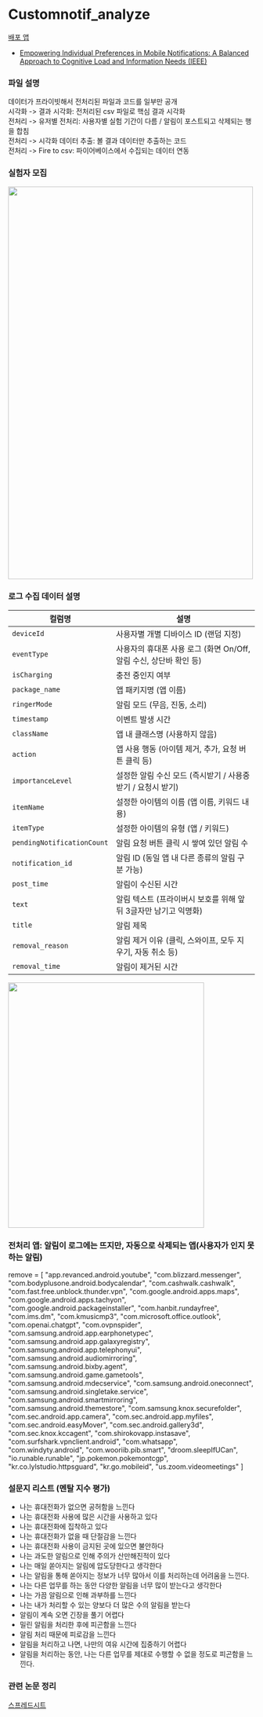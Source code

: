# Customnotif_analyze
[배포 앱](https://github.com/kjhwan98/Customnotif)
- [Empowering Individual Preferences in Mobile Notifications: A Balanced Approach to Cognitive Load and Information Needs (IEEE)](https://ieeexplore.ieee.org/document/10916668)

### 파일 설명
데이터가 프라이빗해서 전처리된 파일과 코드를 일부만 공개
<br/> 시각화 -> 결과 시각화: 전처리된 csv 파일로 핵심 결과 시각화
<br/> 전처리 -> 유저별 전처리: 사용자별 실험 기간이 다름 / 알림이 포스트되고 삭제되는 행을 합침
<br/> 전처리 -> 시각화 데이터 추출: 볼 결과 데이터만 추출하는 코드
<br/> 전처리 -> Fire to csv: 파이어베이스에서 수집되는 데이터 연동

### 실험자 모집
<img src=https://github.com/user-attachments/assets/43ae269c-bc85-48b5-aa17-9c81ffd2ae96 width="500" height="800"/>

### 로그 수집 데이터 설명
| 컬럼명                 | 설명                                                                 |
|------------------------|----------------------------------------------------------------------|
| `deviceId`             | 사용자별 개별 디바이스 ID (랜덤 지정)                                 |
| `eventType`            | 사용자의 휴대폰 사용 로그 (화면 On/Off, 알림 수신, 상단바 확인 등)    |
| `isCharging`           | 충전 중인지 여부                                                      |
| `package_name`         | 앱 패키지명 (앱 이름)                                                |
| `ringerMode`           | 알림 모드 (무음, 진동, 소리)                                         |
| `timestamp`            | 이벤트 발생 시간                                                     |
| `className`            | 앱 내 클래스명 (사용하지 않음)                                       |
| `action`               | 앱 사용 행동 (아이템 제거, 추가, 요청 버튼 클릭 등)                  |
| `importanceLevel`      | 설정한 알림 수신 모드 (즉시받기 / 사용중 받기 / 요청시 받기)         |
| `itemName`             | 설정한 아이템의 이름 (앱 이름, 키워드 내용)                          |
| `itemType`             | 설정한 아이템의 유형 (앱 / 키워드)                                   |
| `pendingNotificationCount` | 알림 요청 버튼 클릭 시 쌓여 있던 알림 수                              |
| `notification_id`      | 알림 ID (동일 앱 내 다른 종류의 알림 구분 가능)                      |
| `post_time`            | 알림이 수신된 시간                                                   |
| `text`                 | 알림 텍스트 (프라이버시 보호를 위해 앞뒤 3글자만 남기고 익명화)       |
| `title`                | 알림 제목                                                            |
| `removal_reason`       | 알림 제거 이유 (클릭, 스와이프, 모두 지우기, 자동 취소 등)           |
| `removal_time`         | 알림이 제거된 시간                                                   |

<img src=https://github.com/user-attachments/assets/d4a2aece-55a9-4756-b9e0-b9a34a3eefad width="400" height="500"/>
<br/> 

### 전처리 앱: 알림이 로그에는 뜨지만, 자동으로 삭제되는 앱(사용자가 인지 못하는 알림)
remove = [ "app.revanced.android.youtube", "com.blizzard.messenger", "com.bodyplusone.android.bodycalendar", "com.cashwalk.cashwalk", "com.fast.free.unblock.thunder.vpn", "com.google.android.apps.maps", "com.google.android.apps.tachyon", "com.google.android.packageinstaller", "com.hanbit.rundayfree", "com.ims.dm", "com.kmusicmp3", "com.microsoft.office.outlook", "com.openai.chatgpt", "com.ovpnspider", "com.samsung.android.app.earphonetypec", "com.samsung.android.app.galaxyregistry", "com.samsung.android.app.telephonyui", "com.samsung.android.audiomirroring", "com.samsung.android.bixby.agent", "com.samsung.android.game.gametools", "com.samsung.android.mdecservice", "com.samsung.android.oneconnect", "com.samsung.android.singletake.service", "com.samsung.android.smartmirroring", "com.samsung.android.themestore", "com.samsung.knox.securefolder", "com.sec.android.app.camera", "com.sec.android.app.myfiles", "com.sec.android.easyMover", "com.sec.android.gallery3d", "com.sec.knox.kccagent", "com.shirokovapp.instasave", "com.surfshark.vpnclient.android", "com.whatsapp", "com.windyty.android", "com.wooriib.pib.smart", "droom.sleepIfUCan", "io.runable.runable", "jp.pokemon.pokemontcgp", "kr.co.lylstudio.httpsguard", "kr.go.mobileid", "us.zoom.videomeetings" ]

### 설문지 리스트 (멘탈 지수 평가)
- 나는 휴대전화가 없으면 공허함을 느낀다
- 나는 휴대전화 사용에 많은 시간을 사용하고 있다
- 나는 휴대전화에 집착하고 있다
- 나는 휴대전화가 없을 때 단절감을 느낀다
- 나는 휴대전화 사용이 금지된 곳에 있으면 불안하다
- 나는 과도한 알림으로 인해 주의가 산만해진적이 있다
- 나는 매일 쏟아지는 알림에 압도당한다고 생각한다
- 나는 알림을 통해 쏟아지는 정보가 너무 많아서 이를 처리하는데 어려움을 느낀다.
- 나는 다른 업무를 하는 동안 다양한 알림을 너무 많이 받는다고 생각한다
- 나는 가끔 알림으로 인해 과부하를 느낀다
- 나는 내가 처리할 수 있는 양보다 더 많은 수의 알림을 받는다
- 알림이 계속 오면 긴장을 풀기 어렵다
- 밀린 알림을 처리한 후에 피곤함을 느낀다
- 알림 처리 때문에 피로감을 느낀다
- 알림을 처리하고 나면, 나만의 여유 시간에 집중하기 어렵다
- 알림을 처리하는 동안, 나는 다른 업무를 제대로 수행할 수 없을 정도로 피곤함을 느낀다.

### 관련 논문 정리
[스프레드시트](https://docs.google.com/spreadsheets/d/1agNk2Z9rJXQGeGbLCixgLzCGnnxc4Rr6/edit?usp=sharing&ouid=113323787086455513564&rtpof=true&sd=true)
